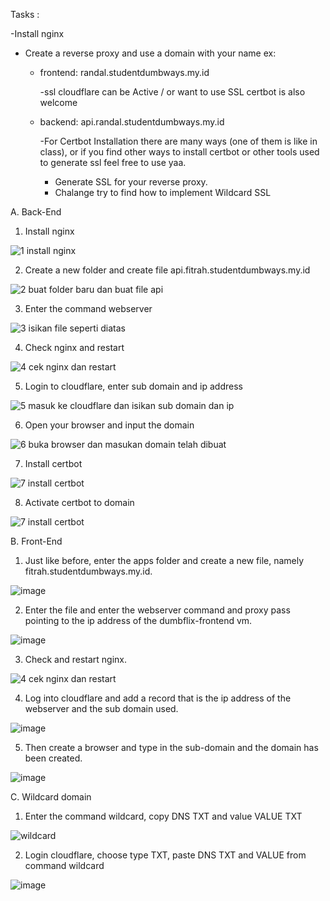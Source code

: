 Tasks :

-Install nginx
- Create a reverse proxy and use a domain with your name ex:
   - frontend: randal.studentdumbways.my.id

      -ssl cloudflare can be Active / or want to use SSL certbot is also welcome
   - backend: api.randal.studentdumbways.my.id

     -For Certbot Installation there are many ways (one of them is like in class), or if you find other ways to install certbot or other tools used to generate ssl feel free to use yaa.
      - Generate SSL for your reverse proxy.
      - Chalange try to find how to implement Wildcard SSL
  
A. Back-End

1. Install nginx

![1  install nginx](https://github.com/user-attachments/assets/e6ea9e8c-814f-4e05-b05f-d809a67b0f6b)

2. Create a new folder and create file api.fitrah.studentdumbways.my.id

![2  buat folder baru dan buat file api](https://github.com/user-attachments/assets/b5ca6953-5941-42ee-92ca-f7f20daedb09)

3. Enter the command webserver

![3  isikan file seperti diatas](https://github.com/user-attachments/assets/c20220e7-effc-49db-a20a-6cb399940cfb)

4. Check nginx and restart

![4  cek nginx dan restart](https://github.com/user-attachments/assets/5cb1703e-2fe4-42c5-acbd-1eec28354f6c)

5. Login to cloudflare, enter sub domain and ip address

![5  masuk ke cloudflare dan isikan sub domain dan ip](https://github.com/user-attachments/assets/ec805e63-f013-4b92-88ef-449c2d7aaf0e)

6.  Open your browser and input the domain

![6  buka browser dan masukan domain telah dibuat](https://github.com/user-attachments/assets/362d379a-d630-4865-b697-e19f919e7564)

7.  Install certbot

![7  install certbot](https://github.com/user-attachments/assets/a9d9ba1a-3da3-4f1b-a7c8-fd45cd83b936)

8.  Activate certbot to domain
   
![7  install certbot](https://github.com/user-attachments/assets/3c1ad934-ea6c-4598-b54e-81c79dabf237)

B. Front-End

1. Just like before, enter the apps folder and create a new file, namely fitrah.studentdumbways.my.id.

![image](https://github.com/user-attachments/assets/045589e9-0e5d-48d7-8622-ec6325a22ac0)

2. Enter the file and enter the webserver command and proxy pass pointing to the ip address of the dumbflix-frontend vm.

![image](https://github.com/user-attachments/assets/657cfcd4-3412-493a-a90a-7d2a5d5c7de6)

3. Check and restart nginx.

![4  cek nginx dan restart](https://github.com/user-attachments/assets/5cb1703e-2fe4-42c5-acbd-1eec28354f6c)

4. Log into cloudflare and add a record that is the ip address of the webserver and the sub domain used.

![image](https://github.com/user-attachments/assets/322e298a-ea21-410d-8334-dafda2bfbe1e)

5. Then create a browser and type in the sub-domain and the domain has been created.

![image](https://github.com/user-attachments/assets/af96d905-ca1f-4f49-bf0f-3872f13a1c44)

C. Wildcard domain

1. Enter the command wildcard, copy DNS TXT and value VALUE TXT

![wildcard](https://github.com/user-attachments/assets/0438f70d-8b2d-4f9c-9b9a-c8c0455975db)

2. Login cloudflare, choose type TXT, paste DNS TXT and VALUE from command wildcard

![image](https://github.com/user-attachments/assets/fd0e7a0b-6520-46a7-85cf-76c6c986777b)

